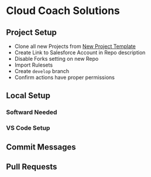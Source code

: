 # Cloud Coach Solutions

## Project Setup

- Clone all new Projects from [New Project Template](https://github.com/Cloud-Coach-Solutions/New-Project-Template)
- Create Link to Salesforce Account in Repo description
- Disable Forks setting on new Repo
- Import Rulesets
- Create `develop` branch
- Confirm actions have proper permissions

## Local Setup
### Softward Needed
### VS Code Setup

## Commit Messages

## Pull Requests
